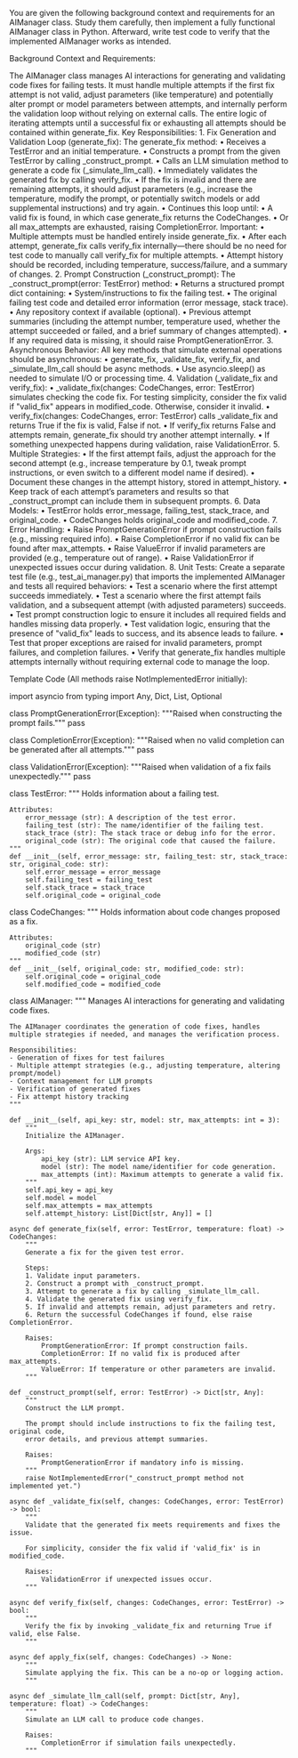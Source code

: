You are given the following background context and requirements for an AIManager class. Study them carefully, then implement a fully functional AIManager class in Python. Afterward, write test code to verify that the implemented AIManager works as intended.

Background Context and Requirements:

The AIManager class manages AI interactions for generating and validating code fixes for failing tests. It must handle multiple attempts if the first fix attempt is not valid, adjust parameters (like temperature) and potentially alter prompt or model parameters between attempts, and internally perform the validation loop without relying on external calls. The entire logic of iterating attempts until a successful fix or exhausting all attempts should be contained within generate_fix.
Key Responsibilities:
	1.	Fix Generation and Validation Loop (generate_fix):
The generate_fix method:
	•	Receives a TestError and an initial temperature.
	•	Constructs a prompt from the given TestError by calling _construct_prompt.
	•	Calls an LLM simulation method to generate a code fix (_simulate_llm_call).
	•	Immediately validates the generated fix by calling verify_fix.
	•	If the fix is invalid and there are remaining attempts, it should adjust parameters (e.g., increase the temperature, modify the prompt, or potentially switch models or add supplemental instructions) and try again.
	•	Continues this loop until:
	•	A valid fix is found, in which case generate_fix returns the CodeChanges.
	•	Or all max_attempts are exhausted, raising CompletionError.
Important:
	•	Multiple attempts must be handled entirely inside generate_fix.
	•	After each attempt, generate_fix calls verify_fix internally—there should be no need for test code to manually call verify_fix for multiple attempts.
	•	Attempt history should be recorded, including temperature, success/failure, and a summary of changes.
	2.	Prompt Construction (_construct_prompt):
The _construct_prompt(error: TestError) method:
	•	Returns a structured prompt dict containing:
	•	System/instructions to fix the failing test.
	•	The original failing test code and detailed error information (error message, stack trace).
	•	Any repository context if available (optional).
	•	Previous attempt summaries (including the attempt number, temperature used, whether the attempt succeeded or failed, and a brief summary of changes attempted).
	•	If any required data is missing, it should raise PromptGenerationError.
	3.	Asynchronous Behavior:
All key methods that simulate external operations should be asynchronous:
	•	generate_fix, _validate_fix, verify_fix, and _simulate_llm_call should be async methods.
	•	Use asyncio.sleep() as needed to simulate I/O or processing time.
	4.	Validation (_validate_fix and verify_fix):
	•	_validate_fix(changes: CodeChanges, error: TestError) simulates checking the code fix.
For testing simplicity, consider the fix valid if "valid_fix" appears in modified_code.
Otherwise, consider it invalid.
	•	verify_fix(changes: CodeChanges, error: TestError) calls _validate_fix and returns True if the fix is valid, False if not.
	•	If verify_fix returns False and attempts remain, generate_fix should try another attempt internally.
	•	If something unexpected happens during validation, raise ValidationError.
	5.	Multiple Strategies:
	•	If the first attempt fails, adjust the approach for the second attempt (e.g., increase temperature by 0.1, tweak prompt instructions, or even switch to a different model name if desired).
	•	Document these changes in the attempt history, stored in attempt_history.
	•	Keep track of each attempt’s parameters and results so that _construct_prompt can include them in subsequent prompts.
	6.	Data Models:
	•	TestError holds error_message, failing_test, stack_trace, and original_code.
	•	CodeChanges holds original_code and modified_code.
	7.	Error Handling:
	•	Raise PromptGenerationError if prompt construction fails (e.g., missing required info).
	•	Raise CompletionError if no valid fix can be found after max_attempts.
	•	Raise ValueError if invalid parameters are provided (e.g., temperature out of range).
	•	Raise ValidationError if unexpected issues occur during validation.
	8.	Unit Tests:
Create a separate test file (e.g., test_ai_manager.py) that imports the implemented AIManager and tests all required behaviors:
	•	Test a scenario where the first attempt succeeds immediately.
	•	Test a scenario where the first attempt fails validation, and a subsequent attempt (with adjusted parameters) succeeds.
	•	Test prompt construction logic to ensure it includes all required fields and handles missing data properly.
	•	Test validation logic, ensuring that the presence of "valid_fix" leads to success, and its absence leads to failure.
	•	Test that proper exceptions are raised for invalid parameters, prompt failures, and completion failures.
	•	Verify that generate_fix handles multiple attempts internally without requiring external code to manage the loop.

Template Code (All methods raise NotImplementedError initially):

import asyncio
from typing import Any, Dict, List, Optional

class PromptGenerationError(Exception):
    """Raised when constructing the prompt fails."""
    pass

class CompletionError(Exception):
    """Raised when no valid completion can be generated after all attempts."""
    pass

class ValidationError(Exception):
    """Raised when validation of a fix fails unexpectedly."""
    pass

class TestError:
    """
    Holds information about a failing test.
    
    Attributes:
        error_message (str): A description of the test error.
        failing_test (str): The name/identifier of the failing test.
        stack_trace (str): The stack trace or debug info for the error.
        original_code (str): The original code that caused the failure.
    """
    def __init__(self, error_message: str, failing_test: str, stack_trace: str, original_code: str):
        self.error_message = error_message
        self.failing_test = failing_test
        self.stack_trace = stack_trace
        self.original_code = original_code

class CodeChanges:
    """
    Holds information about code changes proposed as a fix.
    
    Attributes:
        original_code (str)
        modified_code (str)
    """
    def __init__(self, original_code: str, modified_code: str):
        self.original_code = original_code
        self.modified_code = modified_code

class AIManager:
    """
    Manages AI interactions for generating and validating code fixes.
    
    The AIManager coordinates the generation of code fixes, handles
    multiple strategies if needed, and manages the verification process.
    
    Responsibilities:
    - Generation of fixes for test failures
    - Multiple attempt strategies (e.g., adjusting temperature, altering prompt/model)
    - Context management for LLM prompts
    - Verification of generated fixes
    - Fix attempt history tracking
    """
    
    def __init__(self, api_key: str, model: str, max_attempts: int = 3):
        """
        Initialize the AIManager.
        
        Args:
            api_key (str): LLM service API key.
            model (str): The model name/identifier for code generation.
            max_attempts (int): Maximum attempts to generate a valid fix.
        """
        self.api_key = api_key
        self.model = model
        self.max_attempts = max_attempts
        self.attempt_history: List[Dict[str, Any]] = []
    
    async def generate_fix(self, error: TestError, temperature: float) -> CodeChanges:
        """
        Generate a fix for the given test error.
        
        Steps:
        1. Validate input parameters.
        2. Construct a prompt with _construct_prompt.
        3. Attempt to generate a fix by calling _simulate_llm_call.
        4. Validate the generated fix using verify_fix.
        5. If invalid and attempts remain, adjust parameters and retry.
        6. Return the successful CodeChanges if found, else raise CompletionError.
        
        Raises:
            PromptGenerationError: If prompt construction fails.
            CompletionError: If no valid fix is produced after max_attempts.
            ValueError: If temperature or other parameters are invalid.
        """
    
    def _construct_prompt(self, error: TestError) -> Dict[str, Any]:
        """
        Construct the LLM prompt.
        
        The prompt should include instructions to fix the failing test, original code,
        error details, and previous attempt summaries.
        
        Raises:
            PromptGenerationError if mandatory info is missing.
        """
        raise NotImplementedError("_construct_prompt method not implemented yet.")
    
    async def _validate_fix(self, changes: CodeChanges, error: TestError) -> bool:
        """
        Validate that the generated fix meets requirements and fixes the issue.
        
        For simplicity, consider the fix valid if 'valid_fix' is in modified_code.
        
        Raises:
            ValidationError if unexpected issues occur.
        """
    
    async def verify_fix(self, changes: CodeChanges, error: TestError) -> bool:
        """
        Verify the fix by invoking _validate_fix and returning True if valid, else False.
        """
    
    async def apply_fix(self, changes: CodeChanges) -> None:
        """
        Simulate applying the fix. This can be a no-op or logging action.
        """
    
    async def _simulate_llm_call(self, prompt: Dict[str, Any], temperature: float) -> CodeChanges:
        """
        Simulate an LLM call to produce code changes.
        
        Raises:
            CompletionError if simulation fails unexpectedly.
        """
